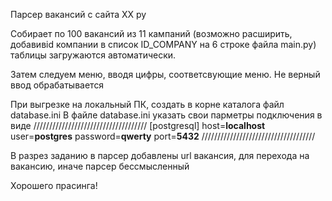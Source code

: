 Парсер вакансий с сайта ХХ ру

Собирает по 100 вакансий из 11 кампаний (возможно расширить, добавивid компании в список ID_COMPANY 
на 6 строке файла main.py) таблицы загружаются автоматически.

Затем следуем меню, вводя цифры, соответсвующие меню. Не верный ввод обрабатывается

При выгрезке на локальный ПК, создать в корне каталога файл database.ini
В файле database.ini указать свои парметры подключения в виде 
////////////////////////////////////
[postgresql]
host=**localhost**
user=**postgres**
password=**qwerty**
port=**5432**
////////////////////////////////////

В разрез заданию в парсер добавлены url вакансия, для перехода на вакансию, иначе парсер бессмысленный

Хорошего прасинга!

